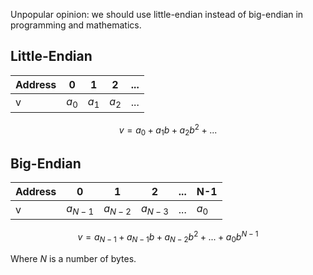 Unpopular opinion: we should use little-endian instead of big-endian in programming and mathematics.

## Little-Endian

|Address|0    |1    |2    |...|
|-------|-----|-----|-----|---|
|v      |$a_0$|$a_1$|$a_2$|...|

$$v = a_0 + a_1b + a_2b^2 + ...$$

## Big-Endian

|Address|0        |1        |2        |...|N-1  |
|-------|---------|---------|---------|---|-----|
|v      |$a_{N-1}$|$a_{N-2}$|$a_{N-3}$|...|$a_0$|

$$v = a_{N-1} + a_{N-1}b + a_{N-2}b^2 + ... + a_0b^{N-1}$$

Where $N$ is a number of bytes.
